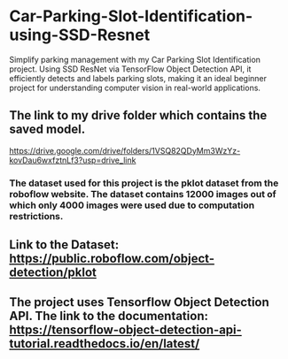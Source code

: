 # Car-Parking-Slot-Identification-using-SSD-Resnet
Simplify parking management with my Car Parking Slot Identification project. Using SSD ResNet via TensorFlow Object Detection API, it efficiently detects and labels parking slots, making it an ideal beginner project for understanding computer vision in real-world applications.
## The link to my drive folder which contains the saved model. 
https://drive.google.com/drive/folders/1VSQ82QDyMm3WzYz-kovDau6wxfztnLf3?usp=drive_link
### The dataset used for this project is the pklot dataset from the roboflow website. The dataset contains 12000 images out of which only 4000 images were used due to computation restrictions. 
## Link to the Dataset: https://public.roboflow.com/object-detection/pklot
## The project uses Tensorflow Object Detection API. The link to the documentation: https://tensorflow-object-detection-api-tutorial.readthedocs.io/en/latest/
